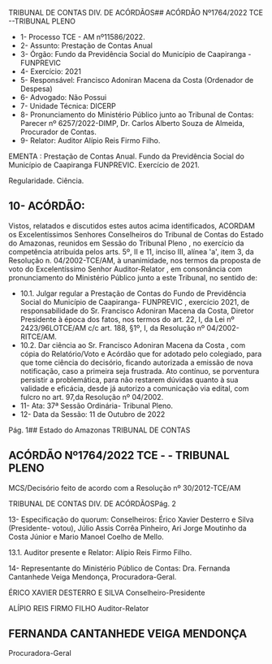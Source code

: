 TRIBUNAL DE CONTAS DIV. DE ACÓRDÃOS## ACÓRDÃO Nº1764/2022  TCE --TRIBUNAL PLENO

- 1- Processo TCE - AM nº11586/2022.
- 2- Assunto: Prestação de Contas Anual
- 3- Órgão: Fundo da Previdência Social do Município de Caapiranga - FUNPREVIC
- 4- Exercício: 2021
- 5- Responsável: Francisco Adoniran Macena da Costa (Ordenador de Despesa)
- 6- Advogado: Não Possui
- 7- Unidade Técnica: DICERP
- 8- Pronunciamento  do  Ministério  Público  junto  ao  Tribunal  de  Contas: Parecer  nº 6257/2022-DIMP, Dr. Carlos Alberto Souza de Almeida, Procurador de Contas.
- 9- Relator: Auditor Alípio Reis Firmo Filho.

EMENTA : Prestação  de  Contas  Anual.  Fundo  da Previdência  Social  do  Município  de  Caapiranga  FUNPREVIC. Exercício de 2021.

Regularidade. Ciência.

## 10-  ACÓRDÃO:

Vistos, relatados e discutidos estes autos acima identificados, ACORDAM os Excelentíssimos Senhores Conselheiros do Tribunal de Contas do Estado do Amazonas, reunidos em Sessão do Tribunal Pleno , no exercício da competência atribuída pelos arts. 5º, II e 11, inciso III, alínea 'a', item 3, da Resolução n. 04/2002-TCE/AM, à unanimidade, nos termos da proposta de voto do Excelentíssimo Senhor Auditor-Relator , em consonância com pronunciamento do Ministério Público junto a este Tribunal, no sentido de:

- 10.1. Julgar  regular a Prestação  de  Contas  do  Fundo  de  Previdência Social  do  Município  de  Caapiranga-  FUNPREVIC ,  exercício  2021, de responsabilidade do Sr. Francisco Adoniran Macena da Costa, Diretor Presidente à época dos fatos, nos termos do art. 22, I, da Lei nº 2423/96LOTCE/AM c/c art. 188, §1º, I, da Resolução nº 04/2002-RITCE/AM.
- 10.2. Dar ciência ao Sr. Francisco Adoniran Macena da Costa , com cópia do Relatório/Voto e Acórdão que for adotado pelo colegiado, para que tome  ciência  do  decisório,  ficando  autorizada  a  emissão  de  nova notificação, caso a primeira seja frustrada. Ato contínuo, se porventura persistir  a  problemática,  para  não  restarem  dúvidas  quanto  à  sua validade e eficácia, desde já autorizo a comunicação via edital, com fulcro no art. 97,da Resolução nº 04/2002.
- 11-  Ata: 37ª Sessão Ordinária- Tribunal Pleno.
- 12-  Data da Sessão: 11 de Outubro de 2022

Pág. 1## Estado do Amazonas TRIBUNAL DE CONTAS

## ACÓRDÃO Nº1764/2022  TCE - - TRIBUNAL PLENO

MCS/Decisório feito de acordo com a Resolução nº 30/2012-TCE/AM

TRIBUNAL DE CONTAS DIV. DE ACÓRDÃOSPág. 2

13-  Especificação do quorum: Conselheiros: Érico Xavier Desterro e Silva (Presidente- votou), Júlio Assis Corrêa Pinheiro, Ari Jorge Moutinho da Costa Júnior e Mario Manoel Coelho de Mello.

13.1. Auditor presente e Relator: Alípio Reis Firmo Filho.

14-  Representante do Ministério Público de Contas: Dra. Fernanda Cantanhede Veiga Mendonça, Procuradora-Geral.

ÉRICO XAVIER DESTERRO E SILVA Conselheiro-Presidente

ALÍPIO REIS FIRMO FILHO Auditor-Relator

## FERNANDA CANTANHEDE VEIGA MENDONÇA

Procuradora-Geral